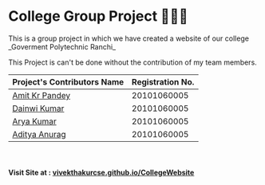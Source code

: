 <h1> College Group Project 👨‍🎓🔭 </h1>
<p>This is a group project in which we have created a website of our college _Goverment Polytechnic Ranchi_ </p>

<p> This Project is can't be done without the contribution of my team members.</p>


| Project's Contributors Name | Registration No. |
| ------------- | ------------- |
| <a href="#">Amit Kr Pandey</a>  | 20101060005 |
| <a href="#">Dainwi Kumar</a> | 20101060005 |
| <a href="#">Arya Kumar</a>  | 20101060005 |
| <a href="#">Aditya Anurag</a> | 20101060005 |



<br/>
<h4> Visit Site at : <a href="https://vivekthakurcse.github.io/CollegeWebsite/">vivekthakurcse.github.io/CollegeWebsite</a></h4>
